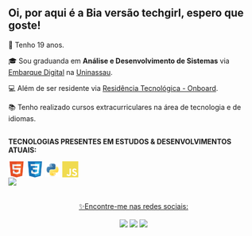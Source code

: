 ## Oi, por aqui é a Bia versão techgirl, espero que goste!

🧩 Tenho 19 anos.

🎓 Sou graduanda em **Análise e Desenvolvimento de Sistemas** via [Embarque Digital](https://www.portodigital.org/paginas-institucionais/pessoas/formacao?item=Embarque%20Digital#EmbarqueDigital) na [Uninassau](https://www.uninassau.edu.br/).

💻 Além de ser residente via [Residência Tecnológica - Onboard](https://residencia.portodigital.org/).

📚 Tenho realizado cursos extracurriculares na área de tecnologia e de idiomas.

##

**TECNOLOGIAS PRESENTES EM ESTUDOS & DESENVOLVIMENTOS ATUAIS:**
<div style="display: inline">
  <img align="center" alt="BiaHTML" height="33" width="" src="https://raw.githubusercontent.com/devicons/devicon/master/icons/html5/html5-original.svg">
  <img align="center" alt="BiaCSS" height="33" width="" src="https://raw.githubusercontent.com/devicons/devicon/master/icons/css3/css3-original.svg"">
  <img align="center" alt="BiaPython" height="30" width="" src="https://raw.githubusercontent.com/devicons/devicon/master/icons/python/python-original.svg">
  <img align="center" alt="BiaJS" height="33" widht="" src="https://raw.githubusercontent.com/devicons/devicon/master/icons/javascript/javascript-plain.svg">
  
</div><br>

<div>
    <a href="https://github.com/beatrizwth"/>
    <img height="110cm"  src="https://github-readme-stats.vercel.app/api/top-langs/?username=beatrizbzp&layout=compact"/>
    </div>

   ##   
<div align="center"> 
✨Encontre-me nas redes sociais:
</div>
<br>
  
   <div align="center">
     <a href="https://instagram.com/albtriz" target="_blank"> <img widht="10" height='22' src="https://img.shields.io/badge/-Instagram-%23E4405F?style=for-the-badge&logo=instagram&logoColor=white" target="_blank"></a>
     <a href = "mailto:anabzalvess@gmail.com"> <img widht="10" height='22' src="https://img.shields.io/badge/-Gmail-%23333?style=for-the-badge&logo=gmail&logoColor=white" target="_blank"></a>
     <a href="https://www.linkedin.com/in/anabeatrizbzp/" target="_blank"> <img widht="10" height='22' src="https://img.shields.io/badge/-LinkedIn-%230077B5?style=for-the-badge&logo=linkedin&logoColor=white" target="_blank"></a> 
  
</div>
